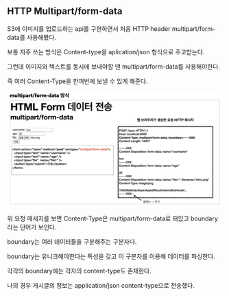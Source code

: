 ## HTTP Multipart/form-data

S3에 이미지를 업로드하는 api를 구현하면서 처음 HTTP header multipart/form-data를 사용해봤다.

보통 자주 쓰는 방식은 Content-type을 aplication/json 형식으로 주고받는다.

그런데 이미지와 텍스트를 동시에 보내야할 땐 multipart/form-data를 사용해야한다.

즉 여러 Content-Type을 한꺼번에 보낼 수 있게 해준다.

![Alt text](image-5.png)

위 요청 메세지를 보면 Content-Type은 multipart/form-data로 돼있고 boundary라는 단어가 보인다.

boundary는 여러 데이터들을 구분해주는 구분자다.

boundary는 유니크해야한다는 특성을 갖고 이 구분자를 이용해 데이터를 파싱한다.

각각의 boundary에는 각자의 content-type도 존재한다.

나의 경우 게시글의 정보는 application/json content-type으로 전송했다.
